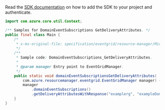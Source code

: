 Read the [SDK documentation](https://github.com/Azure/azure-sdk-for-java/blob/azure-resourcemanager-eventgrid_1.2.0-beta.2/sdk/eventgrid/azure-resourcemanager-eventgrid/README.md) on how to add the SDK to your project and authenticate.

```java
import com.azure.core.util.Context;

/** Samples for DomainEventSubscriptions GetDeliveryAttributes. */
public final class Main {
    /*
     * x-ms-original-file: specification/eventgrid/resource-manager/Microsoft.EventGrid/preview/2021-10-15-preview/examples/DomainEventSubscriptions_GetDeliveryAttributes.json
     */
    /**
     * Sample code: DomainEventSubscriptions_GetDeliveryAttributes.
     *
     * @param manager Entry point to EventGridManager.
     */
    public static void domainEventSubscriptionsGetDeliveryAttributes(
        com.azure.resourcemanager.eventgrid.EventGridManager manager) {
        manager
            .domainEventSubscriptions()
            .getDeliveryAttributesWithResponse("examplerg", "exampleDomain1", "examplesubscription1", Context.NONE);
    }
}
```
